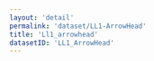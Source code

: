 ```yaml
---
layout: 'detail'
permalink: 'dataset/LL1-ArrowHead'
title: 'Ll1_arrowhead'
datasetID: 'LL1_ArrowHead'
---
```

